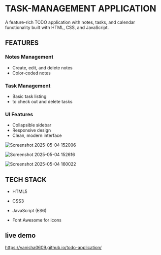 # TASK-MANAGEMENT APPLICATION

A feature-rich TODO application with notes, tasks, and calendar functionality built with HTML, CSS, and JavaScript.

## FEATURES

### Notes Management

* Create, edit, and delete notes <br>
* Color-coded notes

### Task Management

* Basic task listing  <br> 
* to check out and delete tasks

### UI Features

* Collapsible sidebar <br> 
* Responsive design  <br>
* Clean, modern interface


![Screenshot 2025-05-04 152006](https://github.com/user-attachments/assets/842b9886-df1b-4208-9d2f-16e7d34d9830)

![Screenshot 2025-05-04 152616](https://github.com/user-attachments/assets/449f0f6a-47c7-416a-838e-a1d40455c7dd)

![Screenshot 2025-05-04 160022](https://github.com/user-attachments/assets/ecfc5a75-f6f9-489f-a336-5cfea1ae43c2)

## TECH STACK

* HTML5

* CSS3

* JavaScript (ES6)

* Font Awesome for icons

## live demo

https://vanisha0609.github.io/todo-application/


